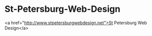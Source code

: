 St-Petersburg-Web-Design
========================

&lt;a href="http://www.stpetersburgwebdesign.net">St Petersburg Web Design&lt;/a> 